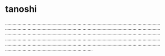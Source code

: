 # tanoshi
..................................................................................................................................................................................................................................................................................................................................................................................................................................................................................................................................................................................................................................................................................................................